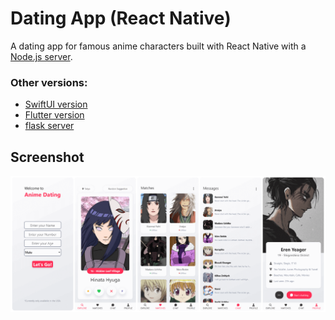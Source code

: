 # Dating App (React Native)

A dating app for famous anime characters built with React Native with a [Node.js server](https://github.com/armanabkar/AnimeDating_server).

### Other versions:

- [SwiftUI version](https://github.com/armanabkar/DatingSwiftUI)
- [Flutter version](https://github.com/armanabkar/anime_dating_flutter)
- [flask server](https://github.com/armanabkar/AnimeDating_flask_server)

## Screenshot
![screenshot](./screenshot.png)
